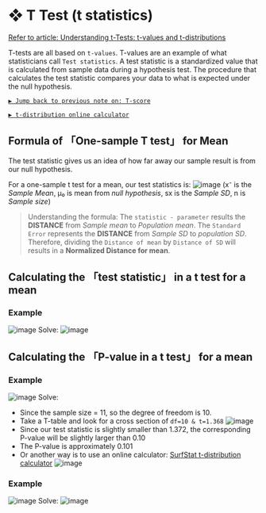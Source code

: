 #  ❖ T Test (t statistics)

[Refer to article: Understanding t-Tests: t-values and t-distributions](http://blog.minitab.com/blog/adventures-in-statistics-2/understanding-t-tests-t-values-and-t-distributions)

T-tests are all based on `t-values`. 
T-values are an example of what statisticians call `Test statistics`. A test statistic is a standardized value that is calculated from sample data during a hypothesis test. 
The procedure that calculates the test statistic compares your data to what is expected under the null hypothesis.

[`▶︎ Jump back to previous note on: T-score`](https://github.com/solomonxie/solomonxie.github.io/issues/50#issuecomment-418987783)

[`▶︎ t-distribution online calculator`](https://surfstat.anu.edu.au/surfstat-home/tables/t.php)



## Formula of 「One-sample T test」 for Mean

The test statistic gives us an idea of how far away our sample result is from our null hypothesis. 

For a one-sample t test for a mean, our test statistics is:
![image](https://user-images.githubusercontent.com/14041622/45406894-69243700-b69a-11e8-818c-96bbd88854d7.png)
(x⁻ is the _Sample Mean_, μ₀ is mean from _null hypothesis_, sx is the _Sample SD_, n is _Sample size_)

> Understanding the formula:
The `statistic - parameter` results the **DISTANCE** from _Sample mean_ to _Population mean_.
The `Standard Error` represents the **DISTANCE** from _Sample SD_ to _population SD_.
Therefore, dividing the `Distance of mean` by `Distance of SD` will results in a **Normalized Distance for mean**.

## Calculating the 「test statistic」 in a t test for a mean

### Example
![image](https://user-images.githubusercontent.com/14041622/45405038-e9936980-b693-11e8-87d2-32e15b33910b.png)
Solve:
![image](https://user-images.githubusercontent.com/14041622/45405403-522f1600-b695-11e8-88e0-71a1bd6bdf4a.png)


## Calculating the 「P-value in a t test」 for a mean

### Example
![image](https://user-images.githubusercontent.com/14041622/45407947-7b53a480-b69d-11e8-9d8b-33652b0be94c.png)
Solve:
- Since the sample size = 11, so the degree of freedom is 10.
- Take a T-table and look for a cross section of `df=10 & t=1.368`
![image](https://user-images.githubusercontent.com/14041622/45408116-fe74fa80-b69d-11e8-834d-84ed0715b788.png)
- Since our test statistic is slightly smaller than 1.372, the corresponding P-value will be slightly larger than 0.10
- The P-value is approximately 0.101
- Or another way is to use an online calculator: [SurfStat t-distribution calculator](https://surfstat.anu.edu.au/surfstat-home/tables/t.php)
![image](https://user-images.githubusercontent.com/14041622/45408440-ece02280-b69e-11e8-8d19-a905727bee36.png)



### Example
![image](https://user-images.githubusercontent.com/14041622/45408241-5f9cce00-b69e-11e8-9deb-69412daaabf8.png)
Solve:
![image](https://user-images.githubusercontent.com/14041622/45408267-76432500-b69e-11e8-8d12-e5d11d96244b.png)
